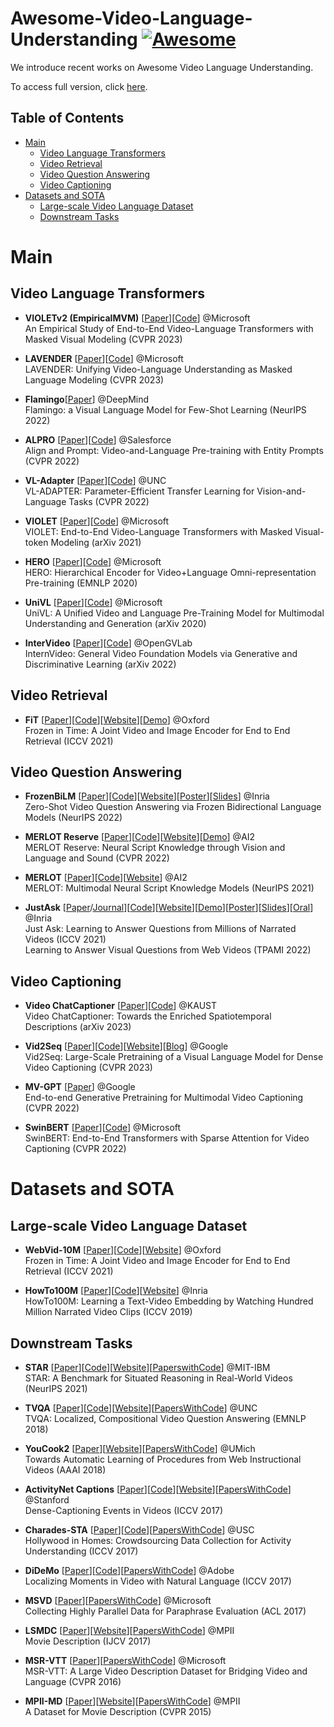 # Awesome-Video-Language-Understanding [![Awesome](https://cdn.rawgit.com/sindresorhus/awesome/d7305f38d29fed78fa85652e3a63e154dd8e8829/media/badge.svg)](https://github.com/sindresorhus/awesome)

We introduce recent works on Awesome Video Language Understanding. 

To access full version, click [here](https://github.com/liveseongho/Awesome-Video-Language-Understanding/blob/main/README_full.md).

## Table of Contents

* [Main](#main)
  * [Video Language Transformers](#video-language-transformers)
  * [Video Retrieval](#video-retrieval)
  * [Video Question Answering](#video-question-answering)
  * [Video Captioning](#video-captioning)
* [Datasets and SOTA](#datasets-and-sota)
   * [Large-scale Video Language Dataset](#large-scale-video-language-dataset)
   * [Downstream Tasks](#downstream-tasks)

# Main

## Video Language Transformers

  * **VIOLETv2 (EmpiricalMVM)** [[Paper](https://arxiv.org/abs/2209.01540)][[Code](https://github.com/tsujuifu/pytorch_empirical-mvm)] @Microsoft
  <br/> An Empirical Study of End-to-End Video-Language Transformers with Masked Visual Modeling (CVPR 2023)
    
  * **LAVENDER** [[Paper](https://arxiv.org/abs/2206.07160)][[Code](https://github.com/microsoft/LAVENDER)] @Microsoft
    <br/> LAVENDER: Unifying Video-Language Understanding as Masked Language Modeling (CVPR 2023)

  * **Flamingo**[[Paper](https://arxiv.org/abs/2204.14198)] @DeepMind
    <br/> Flamingo: a Visual Language Model for Few-Shot Learning (NeurIPS 2022)

  * **ALPRO** [[Paper](https://arxiv.org/abs/2112.09583)][[Code](https://github.com/salesforce/ALPRO)] @Salesforce
    <br/> Align and Prompt: Video-and-Language Pre-training with Entity Prompts (CVPR 2022)

  * **VL-Adapter** [[Paper](https://arxiv.org/abs/2112.06825)][[Code](https://github.com/ylsung/VL_adapter)] @UNC
    <br/> VL-ADAPTER: Parameter-Efficient Transfer Learning for Vision-and-Language Tasks (CVPR 2022)

  * **VIOLET** [[Paper](https://arxiv.org/abs/2111.12681)][[Code](https://github.com/tsujuifu/pytorch_violet)] @Microsoft
    <br/> VIOLET: End-to-End Video-Language Transformers with Masked Visual-token Modeling (arXiv 2021)

  * **HERO** [[Paper](https://arxiv.org/abs/2005.00200)][[Code](https://github.com/linjieli222/HERO)] @Microsoft
    <br/> HERO: Hierarchical Encoder for Video+Language Omni-representation Pre-training (EMNLP 2020)

  * **UniVL** [[Paper](https://arxiv.org/abs/2002.06353)][[Code](https://github.com/microsoft/UniVL)] @Microsoft
    <br/> UniVL: A Unified Video and Language Pre-Training Model for Multimodal Understanding and Generation (arXiv 2020)
    
  * **InterVideo** [[Paper](https://arxiv.org/abs/2212.03191)][[Code](https://github.com/OpenGVLab/InternVideo)] @OpenGVLab
    <br/> InternVideo: General Video Foundation Models via Generative and Discriminative Learning (arXiv 2022)

## Video Retrieval

  * **FiT** [[Paper](https://arxiv.org/abs/2104.00650)][[Code](https://github.com/m-bain/frozen-in-time)][[Website](https://www.robots.ox.ac.uk/~vgg/research/frozen-in-time)][[Demo](http://meru.robots.ox.ac.uk/frozen-in-time)] @Oxford
    <br/> Frozen in Time: ️A Joint Video and Image Encoder for End to End Retrieval (ICCV 2021)

## Video Question Answering

  * **FrozenBiLM** [[Paper](https://arxiv.org/abs/2206.08155)][[Code](https://github.com/antoyang/FrozenBiLM)][[Website](https://antoyang.github.io/frozenbilm.html)][[Poster](https://antoyang.github.io/slides/frozenbilm-neurips-poster.pdf)][[Slides](https://antoyang.github.io/slides/frozenbilm-neurips.pdf)] @Inria
    <br/> Zero-Shot Video Question Answering via Frozen Bidirectional Language Models (NeurIPS 2022)

  * **MERLOT Reserve** [[Paper](http://arxiv.org/abs/2201.02639)][[Code](https://github.com/rowanz/merlot_reserve)][[Website](https://rowanzellers.com/merlotreserve/)][[Demo](https://merlot.apps.allenai.org/)] @AI2
    <br/> MERLOT Reserve: Neural Script Knowledge through Vision and Language and Sound (CVPR 2022)

  * **MERLOT** [[Paper](https://arxiv.org/abs/2106.02636)][[Code](https://github.com/rowanz/merlot)][[Website](https://rowanzellers.com/merlot/)] @AI2 
    <br/> MERLOT: Multimodal Neural Script Knowledge Models (NeurIPS 2021)

  * **JustAsk** [[Paper](https://arxiv.org/abs/2012.00451)/[Journal](https://arxiv.org/abs/2205.05019v2)][[Code](https://github.com/antoyang/just-ask)][[Website](https://antoyang.github.io/just-ask.html)][[Demo](http://videoqa.paris.inria.fr/)][[Poster](https://antoyang.github.io/slides/just-ask-iccv-poster.pdf)][[Slides](https://antoyang.github.io/slides/just-ask-iccv.pdf)][[Oral](https://youtu.be/jzXdRT5W3C4?t=17280)] @Inria 
  <br/> Just Ask: Learning to Answer Questions from Millions of Narrated Videos (ICCV 2021)
  <br/> Learning to Answer Visual Questions from Web Videos (TPAMI 2022)
  

## Video Captioning

  * **Video ChatCaptioner** [[Paper](https://arxiv.org/abs/2304.04227)][[Code](https://github.com/Vision-CAIR/ChatCaptioner)] @KAUST
    <br/> Video ChatCaptioner: Towards the Enriched Spatiotemporal Descriptions (arXiv 2023)

  * **Vid2Seq** [[Paper](https://arxiv.org/abs/2302.14115)][[Code](https://github.com/google-research/scenic/tree/main/scenic/projects/vid2seq)][[Website](https://antoyang.github.io/vid2seq.html)][[Blog](https://ai.googleblog.com/2023/03/vid2seq-pretrained-visual-language.html)] @Google
    <br/> Vid2Seq: Large-Scale Pretraining of a Visual Language Model for Dense Video Captioning (CVPR 2023)

  * **MV-GPT** [[Paper](https://arxiv.org/abs/2201.08264)] @Google
    <br/> End-to-end Generative Pretraining for Multimodal Video Captioning (CVPR 2022)

  * **SwinBERT** [[Paper](https://arxiv.org/abs/2111.13196)][[Code](https://github.com/microsoft/SwinBERT)] @Microsoft
    <br/> SwinBERT: End-to-End Transformers with Sparse Attention for Video Captioning (CVPR 2022)

# Datasets and SOTA

## Large-scale Video Language Dataset

  * **WebVid-10M** [[Paper](https://arxiv.org/abs/2104.00650)][[Code](https://github.com/m-bain/webvid)][[Website](https://m-bain.github.io/webvid-dataset)] @Oxford
  <br/> Frozen in Time: A Joint Video and Image Encoder for End to End Retrieval (ICCV 2021)

  * **HowTo100M** [[Paper](https://arxiv.org/abs/1906.03327)][[Code](https://github.com/antoine77340/howto100m)][[Website](https://www.di.ens.fr/willow/research/howto100m)] @Inria
  <br/> HowTo100M: Learning a Text-Video Embedding by Watching Hundred Million Narrated Video Clips (ICCV 2019)

## Downstream Tasks

  * **STAR** [[Paper](https://datasets-benchmarks-proceedings.neurips.cc/paper/2021/hash/5ef059938ba799aaa845e1c2e8a762bd-Abstract-round2.html)][[Code](https://github.com/csbobby/STAR_Benchmark)][[Website](https://bobbywu.com/STAR)][[PaperswithCode](https://paperswithcode.com/dataset/star-1)] @MIT-IBM
    <br/> STAR: A Benchmark for Situated Reasoning in Real-World Videos (NeurIPS 2021)

  * **TVQA** [[Paper](https://arxiv.org/abs/1809.01696)][[Code](https://github.com/jayleicn/TVQA)][[Website](http://tvqa.cs.unc.edu)][[PapersWithCode](https://paperswithcode.com/dataset/tvqa)] @UNC
    <br/> TVQA: Localized, Compositional Video Question Answering (EMNLP 2018)
    
  * **YouCook2** [[Paper](https://arxiv.org/abs/1703.09788)][[Website](http://youcook2.eecs.umich.edu)][[PapersWithCode](https://paperswithcode.com/dataset/youcook2)] @UMich
  <br/> Towards Automatic Learning of Procedures from Web Instructional Videos (AAAI 2018)

  * **ActivityNet Captions** [[Paper](https://arxiv.org/abs/1705.00754)][[Code](https://github.com/ranjaykrishna/densevid_eval)][[Website](https://cs.stanford.edu/people/ranjaykrishna/densevid)][[PapersWithCode](https://paperswithcode.com/dataset/activitynet-captions)] @Stanford
  <br/> Dense-Captioning Events in Videos (ICCV 2017)

  * **Charades-STA** [[Paper](https://arxiv.org/abs/1705.02101)][[Code](https://github.com/jiyanggao/TALL)][[PapersWithCode](https://paperswithcode.com/dataset/charades-sta)] @USC
  <br/> Hollywood in Homes: Crowdsourcing Data Collection for Activity Understanding (ICCV 2017)

  * **DiDeMo** [[Paper](https://arxiv.org/abs/1708.01641)][[Code](https://github.com/LisaAnne/LocalizingMoments)][[PapersWithCode](https://paperswithcode.com/dataset/didemo)] @Adobe
  <br/> Localizing Moments in Video with Natural Language (ICCV 2017)

  * **MSVD** [[Paper](https://www.microsoft.com/en-us/research/publication/collecting-highly-parallel-data-for-paraphrase-evaluation)][[PapersWithCode](https://paperswithcode.com/dataset/msvd)] @Microsoft
  <br/> Collecting Highly Parallel Data for Paraphrase Evaluation (ACL 2017)

  * **LSMDC** [[Paper](https://arxiv.org/abs/1605.03705)][[Website](https://sites.google.com/site/describingmovies)][[PapersWithCode](https://paperswithcode.com/dataset/lsmdc)] @MPII
  <br/> Movie Description (IJCV 2017)

  * **MSR-VTT** [[Paper](https://www.microsoft.com/en-us/research/wp-content/uploads/2016/06/cvpr16.msr-vtt.tmei_-1.pdf)][[PapersWithCode](https://paperswithcode.com/dataset/msr-vtt)] @Microsoft
  <br/> MSR-VTT: A Large Video Description Dataset for Bridging Video and Language (CVPR 2016)

  * **MPII-MD** [[Paper](https://arxiv.org/abs/1501.02530)][[Website](https://www.mpi-inf.mpg.de/departments/computer-vision-and-machine-learning/research/vision-and-language/mpii-movie-description-dataset)][[PapersWithCode](https://paperswithcode.com/dataset/lsmdc)] @MPII
  <br/> A Dataset for Movie Description (CVPR 2015)
